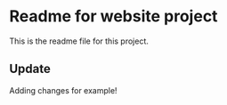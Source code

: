 # Readme for website project

This is the readme file for this project.

## Update

Adding changes for example!
